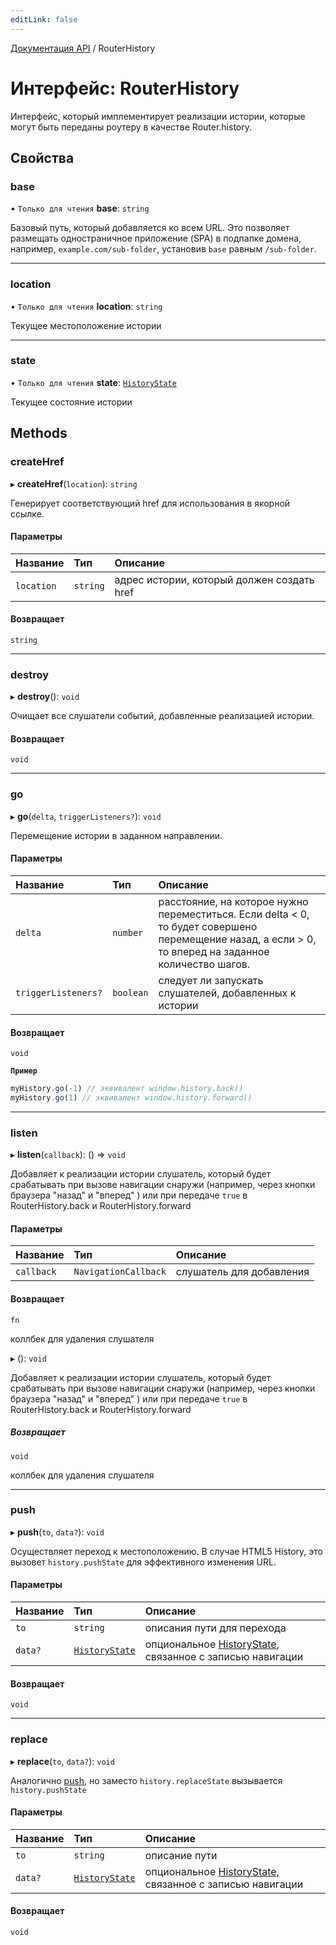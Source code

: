 ```yaml
---
editLink: false
---
```


[Документация API](../index.md) / RouterHistory

# Интерфейс: RouterHistory

Интерфейс, который имплементирует реализации истории, которые могут быть переданы роутеру в качестве Router.history.

## Свойства

### base

• `Только для чтения` **base**: `string`

Базовый путь, который добавляется ко всем URL. Это позволяет размещать одностраничное приложение (SPA) в подпапке домена, например, `example.com/sub-folder`, установив `base` равным `/sub-folder`.

___

### location

• `Только для чтения` **location**: `string`

Текущее местоположение истории

___

### state

• `Только для чтения` **state**: [`HistoryState`](HistoryState.md)

Текущее состояние истории

## Methods

### createHref

▸ **createHref**(`location`): `string`

Генерирует соответствующий href для использования в якорной ссылке.

#### Параметры

| Название   | Тип      | Описание                                   |
| :--------- | :------- | :----------------------------------------- |
| `location` | `string` | адрес истории, который должен создать href |

#### Возвращает

`string`

___

### destroy

▸ **destroy**(): `void`

Очищает все слушатели событий, добавленные реализацией истории.

#### Возвращает

`void`

___

### go

▸ **go**(`delta`, `triggerListeners?`): `void`

Перемещение истории в заданном направлении.

#### Параметры

| Название            | Тип       | Описание                                                                                                                                                |
| :------------------ | :-------- | :------------------------------------------------------------------------------------------------------------------------------------------------------ |
| `delta`             | `number`  | расстояние, на которое нужно переместиться. Если delta \< 0, то будет совершено перемещение назад, а если \> 0, то вперед на заданное количество шагов. |
| `triggerListeners?` | `boolean` | следует ли запускать слушателей, добавленных к истории                                                                                                  |

#### Возвращает

`void`

**`Пример`**

```js
myHistory.go(-1) // эквивалент window.history.back()
myHistory.go(1) // эквивалент window.history.forward()
```

___

### listen

▸ **listen**(`callback`): () => `void`

Добавляет к реализации истории слушатель, который будет срабатывать при вызове навигации снаружи (например, через кнопки браузера "назад" и "вперед" ) или при передаче `true` в RouterHistory.back и RouterHistory.forward

#### Параметры

| Название   | Тип                  | Описание                 |
| :--------- | :------------------- | :----------------------- |
| `callback` | `NavigationCallback` | слушатель для добавления |

#### Возвращает

`fn`

коллбек для удаления слушателя

▸ (): `void`

Добавляет к реализации истории слушатель, который будет срабатывать при вызове навигации снаружи (например, через кнопки браузера "назад" и "вперед" ) или при передаче `true` в RouterHistory.back и RouterHistory.forward

##### Возвращает

`void`

коллбек для удаления слушателя

___

### push

▸ **push**(`to`, `data?`): `void`

Осуществляет переход к местоположению. В случае HTML5 History, это вызовет `history.pushState` для эффективного изменения URL.

#### Параметры

| Название | Тип                               | Описание                                                                    |
| :------- | :-------------------------------- | :-------------------------------------------------------------------------- |
| `to`     | `string`                          | описания пути для перехода                                                  |
| `data?`  | [`HistoryState`](HistoryState.md) | опциональное [HistoryState](HistoryState.md), связанное с записью навигации |

#### Возвращает

`void`

___

### replace

▸ **replace**(`to`, `data?`): `void`

Аналогично [push](RouterHistory.md#push), но заместо `history.replaceState` вызывается `history.pushState`

#### Параметры

| Название | Тип                               | Описание                                                                    |
| :------- | :-------------------------------- | :-------------------------------------------------------------------------- |
| `to`     | `string`                          | описание пути                                                               |
| `data?`  | [`HistoryState`](HistoryState.md) | опциональное [HistoryState](HistoryState.md), связанное с записью навигации |

#### Возвращает

`void`
